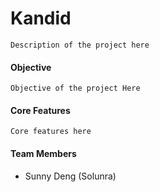 ﻿# Kandid
 `Description of the project here`
 
#### Objective
 `Objective of the project Here`
 
#### Core Features
 `Core features here`
 
 #### Team Members
  * Sunny Deng (Solunra)
